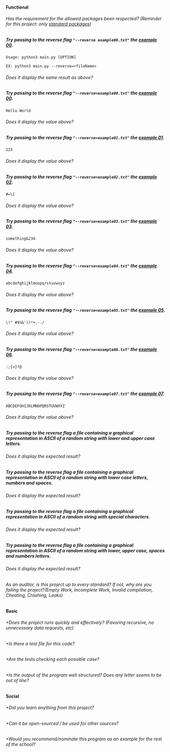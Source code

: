 #### Functional

###### Has the requirement for the allowed packages been respected? (Reminder for this project: only [standard packages](https://docs.python.org/3/library/))

##### Try passing to the reverse flag `"--reverse example00.txt"` the [example 00](../examples/README.md).

```
Usage: python3 main.py [OPTION]

EX: python3 main.py --reverse=<fileName>
```

###### Does it display the same result as above?

##### Try passing to the reverse flag `"--reverse=example00.txt"` the [example 00](../examples/README.md).

`Hello World`

###### Does it display the value above?

##### Try passing to the reverse flag `"--reverse=example01.txt"` the [example 01](../examples/README.md).

`123`

###### Does it display the value above?

##### Try passing to the reverse flag `"--reverse=example02.txt"` the [example 02](../examples/README.md).

`#=\[`

###### Does it display the value above?

##### Try passing to the reverse flag `"--reverse=example03.txt"` the [example 03](../examples/README.md).

`something&234`

###### Does it display the value above?

##### Try passing to the reverse flag `"--reverse=example04.txt"` the [example 04](../examples/README.md).

`abcdefghijklmnopqrstuvwxyz`

###### Does it display the value above?

##### Try passing to the reverse flag `"--reverse=example05.txt"` the [example 05](../examples/README.md).

`\!" #$%&'()*+,-./`

###### Does it display the value above?

##### Try passing to the reverse flag `"--reverse=example06.txt"` the [example 06](../examples/README.md).

`:;{=}?@`

###### Does it display the value above?

##### Try passing to the reverse flag `"--reverse=example07.txt"` the [example 07](../examples/README.md).

`ABCDEFGHIJKLMNOPQRSTUVWXYZ`

###### Does it display the value above?

##### Try passing to the reverse flag a file containing a graphical representation in ASCII of a random string with lower and upper case letters.

###### Does it display the expected result?

##### Try passing to the reverse flag a file containing a graphical representation in ASCII of a random string with lower case letters, numbers and spaces.

###### Does it display the expected result?

##### Try passing to the reverse flag a file containing a graphical representation in ASCII of a random string with special characters.

###### Does it display the expected result?

##### Try passing to the reverse flag a file containing a graphical representation in ASCII of a random string with lower, upper case, spaces and numbers letters.

###### Does it display the expected result?

###### As an auditor, is this project up to every standard? If not, why are you failing the project?(Empty Work, Incomplete Work, Invalid compilation, Cheating, Crashing, Leaks)

#### Basic

###### +Does the project runs quickly and effectively? (Favoring recursive, no unnecessary data requests, etc)

###### +Is there a test file for this code?

###### +Are the tests checking each possible case?

###### +Is the output of the program well structured? Does any letter seems to be out of line?

#### Social

###### +Did you learn anything from this project?

###### +Can it be open-sourced / be used for other sources?

###### +Would you recommend/nominate this program as an example for the rest of the school?
